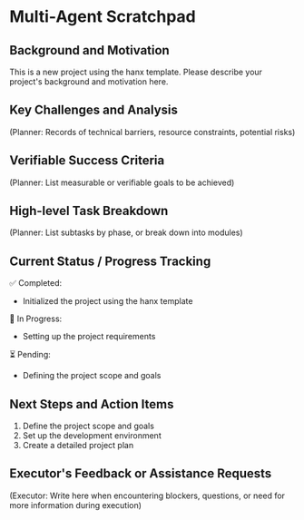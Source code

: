 # Multi-Agent Scratchpad

## Background and Motivation

This is a new project using the hanx template. Please describe your project's background and motivation here.

## Key Challenges and Analysis

(Planner: Records of technical barriers, resource constraints, potential risks)

## Verifiable Success Criteria

(Planner: List measurable or verifiable goals to be achieved)

## High-level Task Breakdown

(Planner: List subtasks by phase, or break down into modules)

## Current Status / Progress Tracking

✅ Completed:
- Initialized the project using the hanx template

🔄 In Progress:
- Setting up the project requirements

⏳ Pending:
- Defining the project scope and goals

## Next Steps and Action Items

1. Define the project scope and goals
2. Set up the development environment
3. Create a detailed project plan

## Executor's Feedback or Assistance Requests

(Executor: Write here when encountering blockers, questions, or need for more information during execution) 